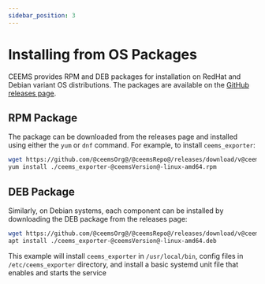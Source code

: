 ```yaml
---
sidebar_position: 3
---
```


# Installing from OS Packages

CEEMS provides RPM and DEB packages for installation on RedHat and Debian variant OS
distributions. The packages are available on the
[GitHub releases page](https://github.com/@ceemsOrg@/@ceemsRepo@/releases).

## RPM Package

The package can be downloaded from the releases page and installed using either the `yum` or
`dnf` command. For example, to install `ceems_exporter`:

```bash
wget https://github.com/@ceemsOrg@/@ceemsRepo@/releases/download/v@ceemsVersion@/ceems_exporter-@ceemsVersion@-linux-amd64.rpm
yum install ./ceems_exporter-@ceemsVersion@-linux-amd64.rpm
```

## DEB Package

Similarly, on Debian systems, each component can be installed by downloading the
DEB package from the releases page:

```bash
wget https://github.com/@ceemsOrg@/@ceemsRepo@/releases/download/v@ceemsVersion@/ceems_exporter-@ceemsVersion@-linux-amd64.deb
apt install ./ceems_exporter-@ceemsVersion@-linux-amd64.deb
```

This example will install `ceems_exporter` in `/usr/local/bin`, config files in
`/etc/ceems_exporter` directory, and install a basic systemd unit file that enables and
starts the service
